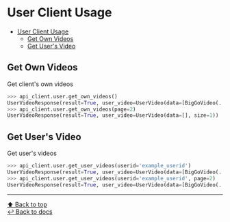 # User Client Usage
- [User Client Usage](#user-client-usage)
  - [Get Own Videos](#get-own-videos)
  - [Get User's Video](#get-users-video)
## Get Own Videos
Get client's own videos
```Python
>>> api_client.user.get_own_videos()
UserVideoResponse(result=True, user_video=UserVideo(data=[BigGoVideo(...)], size=1))
>>> api_client.user.get_own_videos(page=2)
UserVideoResponse(result=True, user_video=UserVideo(data=[], size=1))
```
## Get User's Video
Get user's videos
```Python
>>> api_client.user.get_user_videos(userid='example_userid')
UserVideoResponse(result=True, user_video=UserVideo(data=[BigGoVideo(...), ...], size=21))
>>> api_client.user.get_user_videos(userid='example_userid', page=2)
UserVideoResponse(result=True, user_video=UserVideo(data=[BigGoVideo(...)], size=21))
```

---
[ :arrow_up: Back to top](#user-client-usage)  
[ :leftwards_arrow_with_hook: Back to docs](..)
